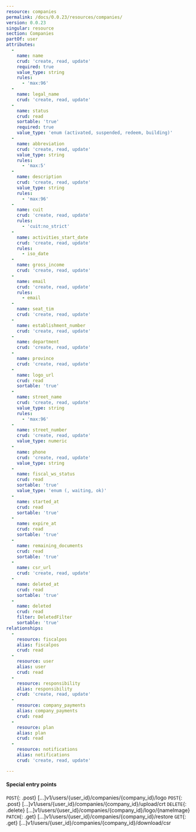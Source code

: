 ```yaml
---
resource: companies
permalink: /docs/0.0.23/resources/companies/
version: 0.0.23
singular: resource
section: Companies
partOf: user
attributes:
  -
    name: name
    crud: 'create, read, update'
    required: true
    value_type: string
    rules:
      - 'max:96'
  -
    name: legal_name
    crud: 'create, read, update'
  -
    name: status
    crud: read
    sortable: 'true'
    required: true
    value_type: 'enum (activated, suspended, redeem, building)'
  -
    name: abbreviation
    crud: 'create, read, update'
    value_type: string
    rules:
      - 'max:5'
  -
    name: description
    crud: 'create, read, update'
    value_type: string
    rules:
      - 'max:96'
  -
    name: cuit
    crud: 'create, read, update'
    rules:
      - 'cuit:no_strict'
  -
    name: activities_start_date
    crud: 'create, read, update'
    rules:
      - iso_date
  -
    name: gross_income
    crud: 'create, read, update'
  -
    name: email
    crud: 'create, read, update'
    rules:
      - email
  -
    name: seat_tim
    crud: 'create, read, update'
  -
    name: establishment_number
    crud: 'create, read, update'
  -
    name: department
    crud: 'create, read, update'
  -
    name: province
    crud: 'create, read, update'
  -
    name: logo_url
    crud: read
    sortable: 'true'
  -
    name: street_name
    crud: 'create, read, update'
    value_type: string
    rules:
      - 'max:96'
  -
    name: street_number
    crud: 'create, read, update'
    value_type: numeric
  -
    name: phone
    crud: 'create, read, update'
    value_type: string
  -
    name: fiscal_ws_status
    crud: read
    sortable: 'true'
    value_type: 'enum (, waiting, ok)'
  -
    name: started_at
    crud: read
    sortable: 'true'
  -
    name: expire_at
    crud: read
    sortable: 'true'
  -
    name: remaining_documents
    crud: read
    sortable: 'true'
  -
    name: csr_url
    crud: 'create, read, update'
  -
    name: deleted_at
    crud: read
    sortable: 'true'
  -
    name: deleted
    crud: read
    filter: DeletedFilter
    sortable: 'true'
relationships:
  -
    resource: fiscalpos
    alias: fiscalpos
    crud: read
  -
    resource: user
    alias: user
    crud: read
  -
    resource: responsibility
    alias: responsibility
    crud: 'create, read, update'
  -
    resource: company_payments
    alias: company_payments
    crud: read
  -
    resource: plan
    alias: plan
    crud: read
  -
    resource: notifications
    alias: notifications
    crud: 'create, read, update'

---
```


#### Special entry points

`POST`{: .post} [...]v1/users/{user_id}/companies/{company_id}/logo
`POST`{: .post} [...]v1/users/{user_id}/companies/{company_id}/upload/crt
`DELETE`{: .delete} [...]v1/users/{user_id}/companies/{company_id}/logo/{nameImage}
`PATCH`{: .get} [...]v1/users/{user_id}/companies/{company_id}/restore
`GET`{: .get} [...]v1/users/{user_id}/companies/{company_id}/download/csr
